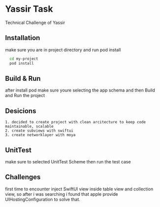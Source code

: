 
# Yassir Task

Technical Challenge of Yassir


## Installation

make sure you are in project directory and run pod install
```bash
  cd my-project
  pod install
```
    
## Build & Run

after install pod make sure youre selecting the app schema and then Build and Run the project
## Desicions

    1. decided to create project with clean arcitecture to keep code maintainable, scalable
    2. create subviews with swiftui
    3. create networklayer with moya
## UnitTest
make sure to selected UnitTest Scheme then run the test case
## Challenges
first time to encounter inject SwiftUI view inside table view and collection view, so after i was searching  i found that apple provide UIHostingConfiguration to solve that.
